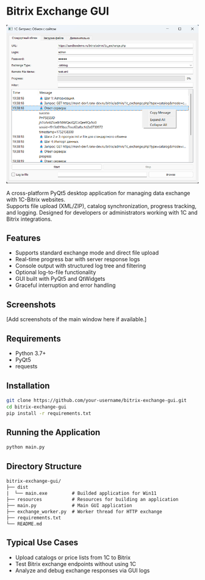 # Bitrix Exchange GUI

![Preview](.github/preview.jpg)

A cross-platform PyQt5 desktop application for managing data exchange with 1C-Bitrix websites.  
Supports file upload (XML/ZIP), catalog synchronization, progress tracking, and logging. Designed for developers or administrators working with 1C and Bitrix integrations.

## Features

- Supports standard exchange mode and direct file upload
- Real-time progress bar with server response logs
- Console output with structured log tree and filtering
- Optional log-to-file functionality
- GUI built with PyQt5 and QtWidgets
- Graceful interruption and error handling

## Screenshots

[Add screenshots of the main window here if available.]

## Requirements

- Python 3.7+
- PyQt5
- requests

## Installation

```bash
git clone https://github.com/your-username/bitrix-exchange-gui.git
cd bitrix-exchange-gui
pip install -r requirements.txt
```

## Running the Application

```python
python main.py
```

## Directory Structure

```
bitrix-exchange-gui/
├── dist                
|  └── main.exe         # Builded application for Win11
├── resources           # Resources for building an application                
├── main.py             # Main GUI application
├── exchange_worker.py  # Worker thread for HTTP exchange
├── requirements.txt
└── README.md
```

## Typical Use Cases

- Upload catalogs or price lists from 1C to Bitrix
- Test Bitrix exchange endpoints without using 1C
- Analyze and debug exchange responses via GUI logs

